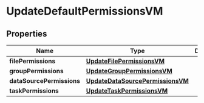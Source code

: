 

# UpdateDefaultPermissionsVM


## Properties

| Name | Type | Description | Notes |
|------------ | ------------- | ------------- | -------------|
|**filePermissions** | [**UpdateFilePermissionsVM**](UpdateFilePermissionsVM.md) |  |  [optional] |
|**groupPermissions** | [**UpdateGroupPermissionsVM**](UpdateGroupPermissionsVM.md) |  |  [optional] |
|**dataSourcePermissions** | [**UpdateDataSourcePermissionsVM**](UpdateDataSourcePermissionsVM.md) |  |  [optional] |
|**taskPermissions** | [**UpdateTaskPermissionsVM**](UpdateTaskPermissionsVM.md) |  |  [optional] |



